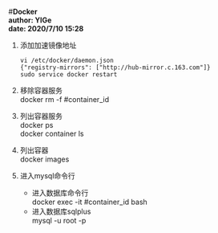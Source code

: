 #**Docker**  
**author: YIGe**  
**date: 2020/7/10 15:28**  

1. 添加加速镜像地址  
    ```shell script
    vi /etc/docker/daemon.json
    {"registry-mirrors": ["http://hub-mirror.c.163.com"]}
    sudo service docker restart
    ```
   
2. 移除容器服务  
    docker rm -f #container_id
    
3. 列出容器服务  
    docker ps  
    docker container ls  
    
4. 列出容器  
    docker images  
    
5. 进入mysql命令行  
    + 进入数据库命令行  
    docker exec -it #container_id  bash
    + 进入数据库sqlplus    
    mysql -u root -p